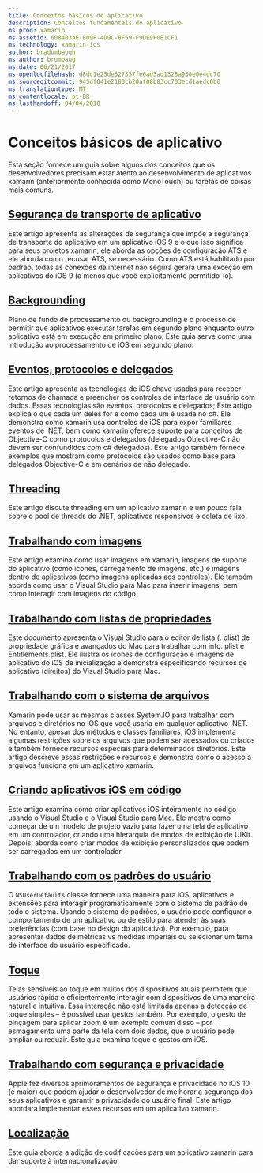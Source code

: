 ```yaml
---
title: Conceitos básicos de aplicativo
description: Conceitos fundamentais do aplicativo
ms.prod: xamarin
ms.assetid: 608403AE-B09F-4D9C-8F59-F9DE9F0B1CF1
ms.technology: xamarin-ios
author: bradumbaugh
ms.author: brumbaug
ms.date: 06/21/2017
ms.openlocfilehash: d8dc1e25de527357fe6ad3ad1328a930e0e4dc70
ms.sourcegitcommit: 945df041e2180cb20af08b83cc703ecd1aedc6b0
ms.translationtype: MT
ms.contentlocale: pt-BR
ms.lasthandoff: 04/04/2018
---
```

# <a name="application-fundamentals"></a>Conceitos básicos de aplicativo

Esta seção fornece um guia sobre alguns dos conceitos que os desenvolvedores precisam estar atento ao desenvolvimento de aplicativos xamarin (anteriormente conhecida como MonoTouch) ou tarefas de coisas mais comuns.

## <a name="app-transport-securityiosapp-fundamentalsatsmd"></a>[Segurança de transporte de aplicativo](~/ios/app-fundamentals/ats.md)

Este artigo apresenta as alterações de segurança que impõe a segurança de transporte do aplicativo em um aplicativo iOS 9 e o que isso significa para seus projetos xamarin, ele aborda as opções de configuração ATS e ele aborda como recusar ATS, se necessário. Como ATS está habilitado por padrão, todas as conexões da internet não segura gerará uma exceção em aplicativos do iOS 9 (a menos que você explicitamente permitido-lo).


## <a name="backgroundingiosapp-fundamentalsbackgroundingindexmd"></a>[Backgrounding](~/ios/app-fundamentals/backgrounding/index.md)

Plano de fundo de processamento ou backgrounding é o processo de permitir que aplicativos executar tarefas em segundo plano enquanto outro aplicativo está em execução em primeiro plano. Este guia serve como uma introdução ao processamento de iOS em segundo plano.


## <a name="events-protocols-and-delegatesiosapp-fundamentalsdelegates-protocols-and-eventsmd"></a>[Eventos, protocolos e delegados](~/ios/app-fundamentals/delegates-protocols-and-events.md)

Este artigo apresenta as tecnologias de iOS chave usadas para receber retornos de chamada e preencher os controles de interface de usuário com dados. Essas tecnologias são eventos, protocolos e delegados; Este artigo explica o que cada um deles for e como cada um é usada no c#. Ele demonstra como xamarin usa controles de iOS para expor familiares eventos de .NET, bem como xamarin oferece suporte para conceitos de Objective-C como protocolos e delegados (delegados Objective-C não devem ser confundidos com c# delegados). Este artigo também fornece exemplos que mostram como protocolos são usados como base para delegados Objective-C e em cenários de não delegado.

## <a name="threadingiosapp-fundamentalsthreadingmd"></a>[Threading](~/ios/app-fundamentals/threading.md)

Este artigo discute threading em um aplicativo xamarin e um pouco fala sobre o pool de threads do .NET, aplicativos responsivos e coleta de lixo.&nbsp;

## <a name="working-with-imagesiosapp-fundamentalsimages-iconsindexmd"></a>[Trabalhando com imagens](~/ios/app-fundamentals/images-icons/index.md)

Este artigo examina como usar imagens em xamarin, imagens de suporte do aplicativo (como ícones, carregamento de imagens, etc.) e imagens dentro de aplicativos (como imagens aplicadas aos controles). Ele também aborda como usar o Visual Studio para Mac para inserir imagens, bem como interagir com imagens do código.

## <a name="working-with-property-listsiosapp-fundamentalsindexmd"></a>[Trabalhando com listas de propriedades](~/ios/app-fundamentals/index.md)

Este documento apresenta o Visual Studio para o editor de lista (. plist) de propriedade gráfica e avançados do Mac para trabalhar com info. plist e Entitlements.plist. Ele ilustra os ícones de configuração e imagens de aplicativo do iOS de inicialização e demonstra especificando recursos de aplicativo (direitos) do Visual Studio para Mac.

## <a name="working-with-the-file-systemiosapp-fundamentalsfile-systemmd"></a>[Trabalhando com o sistema de arquivos](~/ios/app-fundamentals/file-system.md)

Xamarin pode usar as mesmas classes System.IO para trabalhar com arquivos e diretórios no iOS que você usaria em qualquer aplicativo .NET. No entanto, apesar dos métodos e classes familiares, iOS implementa algumas restrições sobre os arquivos que podem ser acessados ou criados e também fornece recursos especiais para determinados diretórios. Este artigo descreve essas restrições e recursos e demonstra como o acesso a arquivos funciona em um aplicativo xamarin.

## <a name="creating-ios-applications-in-codeiosapp-fundamentalsios-code-onlymd"></a>[Criando aplicativos iOS em código](~/ios/app-fundamentals/ios-code-only.md)

Este artigo examina como criar aplicativos iOS inteiramente no código usando o Visual Studio e o Visual Studio para Mac. Ele mostra como começar de um modelo de projeto vazio para fazer uma tela de aplicativo em um controlador, criando uma hierarquia de modos de exibição de UIKit. Depois, aborda como criar modos de exibição personalizados que podem ser carregados em um controlador.

## <a name="working-with-user-defaultsiosapp-fundamentalsuser-defaultsmd"></a>[Trabalhando com os padrões do usuário](~/ios/app-fundamentals/user-defaults.md)

O `NSUserDefaults` classe fornece uma maneira para iOS, aplicativos e extensões para interagir programaticamente com o sistema de padrão de todo o sistema. Usando o sistema de padrões, o usuário pode configurar o comportamento de um aplicativo ou de estilo para atender às suas preferências (com base no design do aplicativo). Por exemplo, para apresentar dados de métricas vs medidas imperiais ou selecionar um tema de interface do usuário especificado.

## <a name="touchiosapp-fundamentalstouchindexmd"></a>[Toque](~/ios/app-fundamentals/touch/index.md)

Telas sensíveis ao toque em muitos dos dispositivos atuais permitem que usuários rápida e eficientemente interagir com dispositivos de uma maneira natural e intuitiva. Essa interação não está limitada apenas a detecção de toque simples – é possível usar gestos também. Por exemplo, o gesto de pinçagem para aplicar zoom é um exemplo comum disso – por esmagamento uma parte da tela com dois dedos, que o usuário pode ampliar ou reduzir. Este guia examina toque e gestos em iOS.

## <a name="working-with-security-and-privacyiosapp-fundamentalssecurity-privacymd"></a>[Trabalhando com segurança e privacidade](~/ios/app-fundamentals/security-privacy.md)

Apple fez diversos aprimoramentos de segurança e privacidade no iOS 10 (e maior) que podem ajudar o desenvolvedor de melhorar a segurança dos seus aplicativos e garantir a privacidade do usuário final. Este artigo abordará implementar esses recursos em um aplicativo xamarin.

##  <a name="localizationiosapp-fundamentalslocalizationindexmd"></a>[Localização](~/ios/app-fundamentals/localization/index.md)

Este guia aborda a adição de codificações para um aplicativo xamarin para dar suporte à internacionalização.